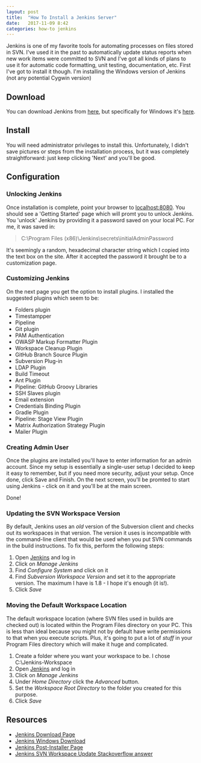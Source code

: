 ```yaml
---
layout: post
title:  "How To Install a Jenkins Server"
date:   2017-11-09 8:42
categories: how-to jenkins
---
```


Jenkins is one of my favorite tools for automating processes on files stored in SVN. I've used it in the past to automatically update status reports when new work items were committed to SVN and I've got all kinds of plans to use it for automatic code formatting, unit testing, documentation, etc. First I've got to install it though. I'm installing the Windows version of Jenkins (not any potential Cygwin version) 

## Download ##

You can download Jenkins from [here](https://jenkins.io/download/), but specifically for Windows it's [here](https://jenkins.io/download/thank-you-downloading-windows-installer-stable). 

## Install ##

You will need administrator privileges to install this. Unfortunately, I didn't save pictures or steps from the installation process, but it was completely straightforward: just keep clicking 'Next' and you'll be good.

## Configuration ##

### Unlocking Jenkins ###

Once installation is complete, point your browser to [localhost:8080](http://localhost:8080). You should see a 'Getting Started' page which will promt you to unlock Jenkins. You 'unlock' Jenkins by providing it a password saved on your local PC. For me, it was saved in:

> C:\Program Files (x86)\Jenkins\secrets\initialAdminPassword

It's seemingly a random, hexadecimal character string which I copied into the text box on the site. After it accepted the password it brought be to a customization page.

### Customizing Jenkins ###

On the next page you get the option to install plugins. I installed the suggested plugins which seem to be:

* Folders plugin
* Timestampper
* Pipeline
* Git plugin
* PAM Authentication
* OWASP Markup Formatter Plugin
* Workspace Cleanup Plugin
* GitHub Branch Source Plugin
* Subversion Plug-in
* LDAP Plugin
* Build Timeout
* Ant Plugin
* Pipeline: GitHub Groovy Libraries
* SSH Slaves plugin
* Email extension
* Credentials Binding Plugin
* Gradle Plugin
* Pipeline: Stage View Plugin
* Matrix Authorization Strategy Plugin
* Mailer Plugin

### Creating Admin User ###

Once the plugins are installed you'll have to enter information for an admin account. Since my setup is essentially a single-user setup I decided to keep it easy to remember, but if you need more security, adjust your setup. Once done, click Save and Finish. On the next screen, you'll be promted to start using Jenkins - click on it and you'll be at the main screen.

Done!

### Updating the SVN Workspace Version ###

By default, Jenkins uses an *old* version of the Subversion client and checks out its workspaces in that version. The version it uses is incompatible with the command-line client that would be used when you put SVN commands in the build instructions. To fix this, perform the following steps:

1. Open [Jenkins](http://localhost:8080) and log in
2. Click on *Manage Jenkins*
3. Find *Configure System* and click on it
4. Find *Subversion Workspace Version* and set it to the appropriate version. The maximum I have is 1.8 - I hope it's enough (it is!).
5. Click *Save*

### Moving the Default Workspace Location ###

The default workspace location (where SVN files used in builds are checked out) is located within the Program Files directory on your PC. This is less than ideal because you might not by default have write permissions to that when you execute scripts. Plus, it's going to put a lot of *stuff* in your Program Files directory which will make it huge and complicated. 

1. Create a folder where you want your workspace to be. I chose C:\Jenkins-Workspace
2. Open [Jenkins](http://localhost:8080) and log in
3. Click on *Manage Jenkins*
4. Under *Home Directory* click the *Advanced* button.
5. Set the *Workspace Root Directory* to the folder you created for this purpose.
6. Click *Save*

## Resources ##

* [Jenkins Download Page](https://jenkins.io/download/)
* [Jenkins Windows Download](https://jenkins.io/download/thank-you-downloading-windows-installer-stable)
* [Jenkins Post-Installer Page](https://wiki.jenkins.io/display/JENKINS/Thanks+for+using+Windows+Installer)
* [Jenkins SVN Workspace Update Stackoverflow answer](https://stackoverflow.com/a/15163931)